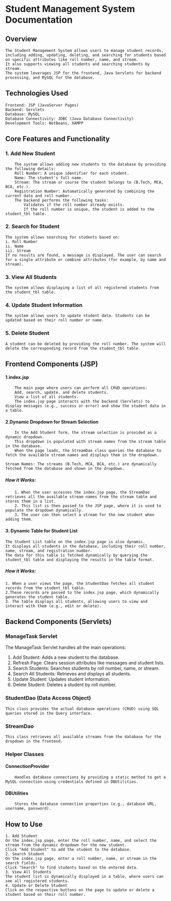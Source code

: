 # **Student Management System Documentation**

## **Overview**
    The Student Management System allows users to manage student records, including adding, updating, deleting, and searching for students based on specific attributes like roll number, name, and stream.
    It also supports viewing all students and searching students by stream.
    The system leverages JSP for the frontend, Java Servlets for backend processing, and MySQL for the database.

## **Technologies Used**
    Frontend: JSP (JavaServer Pages)
    Backend: Servlets
    Database: MySQL
    Database Connectivity: JDBC (Java Database Connectivity)
    Development Tools: NetBeans, XAMPP



## **Core Features and Functionality**
###  **1. Add New Student**
        The system allows adding new students to the database by providing the following details:
        Roll Number: A unique identifier for each student.
        Name: The student's full name.
        Stream: The stream or course the student belongs to (B.Tech, MCA, BCA, etc.).
        Registration Number: Automatically generated by combining the current date and roll number.
        The backend performs the following tasks:
            Validates if the roll number already exists.
            If the roll number is unique, the student is added to the student_tbl table.


###  **2. Search for Student**
    The system allows searching for students based on:
    i. Roll Number
    ii. Name
    iii. Stream
    If no results are found, a message is displayed. The user can search for a single attribute or combine attributes (for example, by name and stream).

###  **3. View All Students**
    The system allows displaying a list of all registered students from the student_tbl table.

###  **4. Update Student Information**
    The system allows users to update student data. Students can be updated based on their roll number or name.

###  **5. Delete Student**
    A student can be deleted by providing the roll number. The system will delete the corresponding record from the student_tbl table.

##  **Frontend Components (JSP)**
####  **1.index.jsp**
        The main page where users can perform all CRUD operations:
        Add, search, update, and delete students.
        View a list of all students.
        The index.jsp page interacts with the backend (Servlets) to display messages (e.g., success or error) and show the student data in a table.

####  **2.Dynamic Dropdown for Stream Selection**
        In the Add Student form, the stream selection is provided as a dynamic dropdown. 
        This dropdown is populated with stream names from the stream table in the database.
        When the page loads, the StreamDao class queries the database to fetch the available stream names and displays them in the dropdown.

    Stream Names: The streams (B.Tech, MCA, BCA, etc.) are dynamically fetched from the database and shown in the dropdown.

##### **How it Works:**
        1. When the user accesses the index.jsp page, the StreamDao retrieves all the available stream names from the stream table and stores them in a list.
        2. This list is then passed to the JSP page, where it is used to populate the dropdown dynamically.
        3. The user can then select a stream for the new student when adding them.


####  **3. Dynamic Table for Student List**
    The Student List table on the index.jsp page is also dynamic. 
    It displays all students in the database, including their roll number, name, stream, and registration number. 
    The data for this table is fetched dynamically by querying the student_tbl table and displaying the results in the table format.


#####  **How it Works:**
    1. When a user views the page, the StudentDao fetches all student records from the student_tbl table.
    2.These records are passed to the index.jsp page, which dynamically generates the student table.
    3. The table displays all students, allowing users to view and interact with them (e.g., edit or delete).

    
##  **Backend Components (Servlets)**
###  **ManageTask Servlet**
The ManageTask Servlet handles all the main operations:

1. Add Student: Adds a new student to the database.
2. Refresh Page: Clears session attributes like messages and student lists.
3. Search Students: Searches students by roll number, name, or stream.
4. Search All Students: Retrieves and displays all students.
5. Update Student: Updates student information.
6. Delete Student: Deletes a student by roll number.


###  **StudentDao (Data Access Object)**
    This class provides the actual database operations (CRUD) using SQL queries stored in the Query interface.

###  **StreamDao**
    This class retrieves all available streams from the database for the dropdown in the frontend.

###  **Helper Classes**
####  **ConnectionProvider**
        Handles database connections by providing a static method to get a MySQL connection using credentials defined in DBUtilities.

####  **DBUtilities**
        Stores the database connection properties (e.g., database URL, username, password).

## **How to Use**
    1. Add Student
    On the index.jsp page, enter the roll number, name, and select the stream from the dynamic dropdown for the new student.
    Click "Add Student" to add the student to the database.
    2. Search Student
    On the index.jsp page, enter a roll number, name, or stream in the search fields.
    Click "Search" to find students based on the entered data.
    3. View All Students
    The student list is dynamically displayed in a table, where users can see all registered students.
    4. Update or Delete Student
    Click on the respective buttons on the page to update or delete a student based on their roll number.
